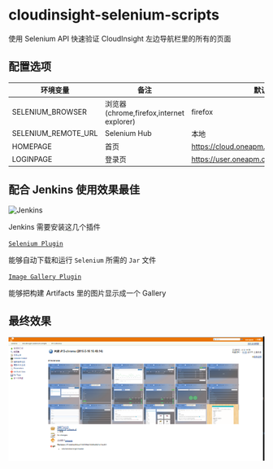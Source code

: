 # cloudinsight-selenium-scripts

使用 Selenium API 快速验证 CloudInsight 左边导航栏里的所有的页面

## 配置选项

|      环境变量              |       备注       | 默认值                                  |
|---------------------------|------------------|----------------------------------------|
|   SELENIUM_BROWSER        |   浏览器(chrome,firefox,internet explorer) | firefox       |
|   SELENIUM_REMOTE_URL     |   Selenium Hub   | 本地                                    |
|   HOMEPAGE                |   首页            | https://cloud.oneapm.com/              |
|   LOGINPAGE               |   登录页          | https://user.oneapm.com/account/demo.do|

## 配合 Jenkins 使用效果最佳

![Jenkins](./configutation.png)

Jenkins 需要安装这几个插件

[`Selenium Plugin`](http://wiki.jenkins-ci.org/display/JENKINS/Selenium+Plugin)

能够自动下载和运行 `Selenium` 所需的 `Jar` 文件

[`Image Gallery Plugin`](https://wiki.jenkins-ci.org/display/JENKINS/Image+Gallery+Plugin)

能够把构建 Artifacts 里的图片显示成一个 Gallery

## 最终效果

![界面截图](./screenshot.png)